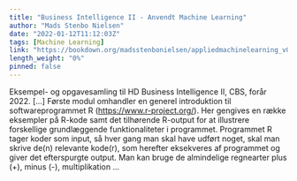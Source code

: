 ```yaml
---
title: "Business Intelligence II - Anvendt Machine Learning"
author: "Mads Stenbo Nielsen"
date: "2022-01-12T11:12:03Z"
tags: [Machine Learning]
link: "https://bookdown.org/madsstenbonielsen/appliedmachinelearning_v02/"
length_weight: "0%"
pinned: false
---
```


Eksempel- og opgavesamling til HD Business Intelligence II, CBS, forår 2022. [...] Første modul omhandler en generel introduktion til softwareprogrammet R (https://www.r-project.org/). Her gengives en række eksempler på R-kode samt det tilhørende R-output for at illustrere forskellige grundlæggende funktionaliteter i programmet. Programmet R tager koder som input, så hver gang man skal have udført noget, skal man skrive de(n) relevante kode(r), som herefter eksekveres af programmet og giver det efterspurgte output. Man kan bruge de almindelige regnearter plus (+), minus (-), multiplikation ...
